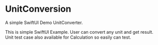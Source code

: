 # UnitConversion
A simple SwiftUI Demo UnitConverter.

This is simple SwiftUI Example. User can convert any unit and get result. Unit test case also available for Calculation so easily can test.
